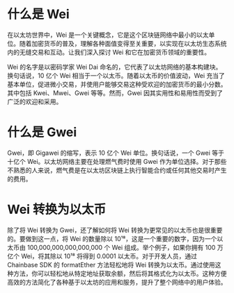 # 什么是 Wei

在以太坊世界中，Wei 是一个关键概念，它是这个区块链网络中最小的以太单位。随着加密货币的普及，理解各种面值变得至关重要，以实现在以太坊生态系统内的无缝交易和互动。让我们深入探讨 Wei 和它在加密货币领域的重要性。

Wei 的名字是以密码学家 Wei Dai 命名的，它代表了以太坊网络的基本构建块。换句话说，10 亿个 Wei 相当于一个以太币。随着以太币的价值波动，Wei 充当了基本单位，促进微小交易，并使用户能够交易这种受欢迎的加密货币的最小分数。其中包括 Kwei、Mwei、Gwei 等等。然而，Gwei 因其实用性和易用性而受到了广泛的欢迎和采用。

# 什么是 Gwei

Gwei，即 Gigawei 的缩写，表示 10 亿个 Wei 单位。换句话说，一个 Gwei 等于十亿个 Wei。以太坊网络主要在处理燃气费时使用 Gwei 作为单位选择。对于那些不熟悉的人来说，燃气费是在以太坊区块链上执行智能合约或任何其他交易时产生的费用。

# Wei 转换为以太币

除了将 Wei 转换为 Gwei，还了解如何将 Wei 转换为更常见的以太币也是很重要的。要做到这一点，将 Wei 的数量除以 10¹⁸，这是一个重要的数字，因为一个以太币由 100,000,000,000,000,000 个 Wei 组成。举个例子，如果你拥有 100 万亿个 Wei，将其除以 10¹⁸ 将得到 0.0001 以太币。对于开发人员，通过 Chainbase SDK 的 formatEther 方法轻松地将 Wei 转换为以太币。通过使用这种方法，你可以轻松地从特定地址获取余额，然后将其格式化为以太币。这种方便高效的方法简化了各种基于以太坊的应用和服务，提升了整个网络中的用户体验。
